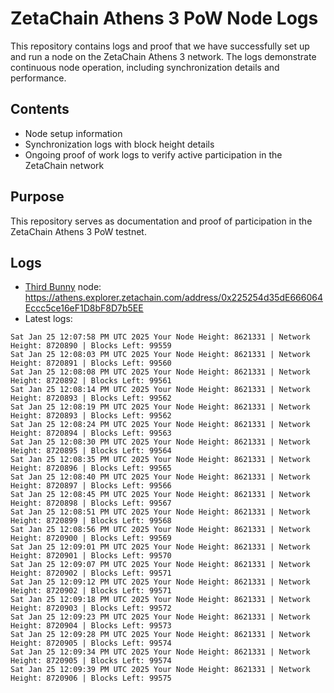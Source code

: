 # ZetaChain Athens 3 PoW Node Logs
This repository contains logs and proof that we have successfully set up and run a node on the ZetaChain Athens 3 network. The logs demonstrate continuous node operation, including synchronization details and performance.

## Contents
- Node setup information
- Synchronization logs with block height details
- Ongoing proof of work logs to verify active participation in the ZetaChain network

## Purpose
This repository serves as documentation and proof of participation in the ZetaChain Athens 3 PoW testnet.

## Logs

- [Third Bunny](https://thirdbunny.xyz/) node: https://athens.explorer.zetachain.com/address/0x225254d35dE666064Eccc5ce16eF1D8bF8D7b5EE
- Latest logs:
```
Sat Jan 25 12:07:58 PM UTC 2025 Your Node Height: 8621331 | Network Height: 8720890 | Blocks Left: 99559
Sat Jan 25 12:08:03 PM UTC 2025 Your Node Height: 8621331 | Network Height: 8720891 | Blocks Left: 99560
Sat Jan 25 12:08:08 PM UTC 2025 Your Node Height: 8621331 | Network Height: 8720892 | Blocks Left: 99561
Sat Jan 25 12:08:14 PM UTC 2025 Your Node Height: 8621331 | Network Height: 8720893 | Blocks Left: 99562
Sat Jan 25 12:08:19 PM UTC 2025 Your Node Height: 8621331 | Network Height: 8720893 | Blocks Left: 99562
Sat Jan 25 12:08:24 PM UTC 2025 Your Node Height: 8621331 | Network Height: 8720894 | Blocks Left: 99563
Sat Jan 25 12:08:30 PM UTC 2025 Your Node Height: 8621331 | Network Height: 8720895 | Blocks Left: 99564
Sat Jan 25 12:08:35 PM UTC 2025 Your Node Height: 8621331 | Network Height: 8720896 | Blocks Left: 99565
Sat Jan 25 12:08:40 PM UTC 2025 Your Node Height: 8621331 | Network Height: 8720897 | Blocks Left: 99566
Sat Jan 25 12:08:45 PM UTC 2025 Your Node Height: 8621331 | Network Height: 8720898 | Blocks Left: 99567
Sat Jan 25 12:08:51 PM UTC 2025 Your Node Height: 8621331 | Network Height: 8720899 | Blocks Left: 99568
Sat Jan 25 12:08:56 PM UTC 2025 Your Node Height: 8621331 | Network Height: 8720900 | Blocks Left: 99569
Sat Jan 25 12:09:01 PM UTC 2025 Your Node Height: 8621331 | Network Height: 8720901 | Blocks Left: 99570
Sat Jan 25 12:09:07 PM UTC 2025 Your Node Height: 8621331 | Network Height: 8720902 | Blocks Left: 99571
Sat Jan 25 12:09:12 PM UTC 2025 Your Node Height: 8621331 | Network Height: 8720902 | Blocks Left: 99571
Sat Jan 25 12:09:18 PM UTC 2025 Your Node Height: 8621331 | Network Height: 8720903 | Blocks Left: 99572
Sat Jan 25 12:09:23 PM UTC 2025 Your Node Height: 8621331 | Network Height: 8720904 | Blocks Left: 99573
Sat Jan 25 12:09:28 PM UTC 2025 Your Node Height: 8621331 | Network Height: 8720905 | Blocks Left: 99574
Sat Jan 25 12:09:34 PM UTC 2025 Your Node Height: 8621331 | Network Height: 8720905 | Blocks Left: 99574
Sat Jan 25 12:09:39 PM UTC 2025 Your Node Height: 8621331 | Network Height: 8720906 | Blocks Left: 99575
```
